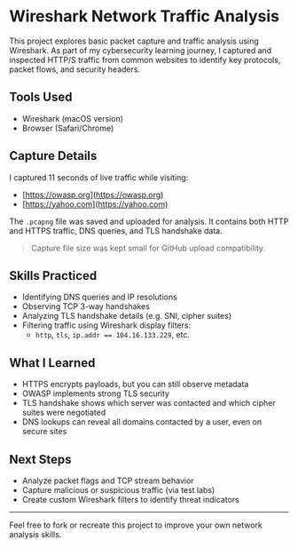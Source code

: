 # Wireshark Network Traffic Analysis

This project explores basic packet capture and traffic analysis using Wireshark. As part of my cybersecurity learning journey, I captured and inspected HTTP/S traffic from common websites to identify key protocols, packet flows, and security headers.

## Tools Used
- Wireshark (macOS version)
- Browser (Safari/Chrome)

## Capture Details
I captured 11 seconds of live traffic while visiting:
- [https://owasp.org](https://owasp.org)
- [https://yahoo.com](https://yahoo.com)

The `.pcapng` file was saved and uploaded for analysis. It contains both HTTP and HTTPS traffic, DNS queries, and TLS handshake data.

> Capture file size was kept small for GitHub upload compatibility.

## Skills Practiced
- Identifying DNS queries and IP resolutions
- Observing TCP 3-way handshakes
- Analyzing TLS handshake details (e.g. SNI, cipher suites)
- Filtering traffic using Wireshark display filters:
  - `http`, `tls`, `ip.addr == 104.16.133.229`, etc.

## What I Learned
- HTTPS encrypts payloads, but you can still observe metadata
- OWASP implements strong TLS security
- TLS handshake shows which server was contacted and which cipher suites were negotiated
- DNS lookups can reveal all domains contacted by a user, even on secure sites

## Next Steps
- Analyze packet flags and TCP stream behavior
- Capture malicious or suspicious traffic (via test labs)
- Create custom Wireshark filters to identify threat indicators

---

Feel free to fork or recreate this project to improve your own network analysis skills.
